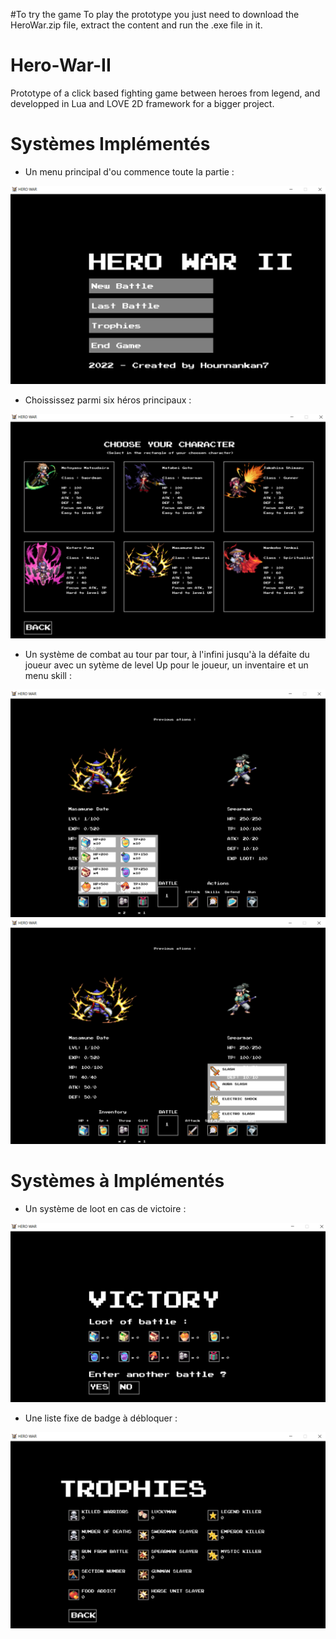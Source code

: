 #To try the game
To play the prototype you just need to download the HeroWar.zip file, extract the content and run the .exe file in it.

# Hero-War-II
Prototype of a click based fighting game between heroes from legend, and developped in Lua and LOVE 2D framework for a bigger project.

# Systèmes Implémentés

+ Un menu principal d'ou commence toute la partie :

![Screenshot](assets/readme_image/menu_principal.PNG)

+ Choississez parmi six héros principaux :

![Screenshot](assets/readme_image/character_choose.PNG)

+ Un système de combat au tour par tour, à l'infini jusqu'à la défaite du joueur avec un sytème de level Up pour le joueur, un inventaire et un menu skill :

![Screenshot](assets/readme_image/battle1.PNG)
![Screenshot](assets/readme_image/battle2.PNG)

# Systèmes à Implémentés

+ Un système de loot en cas de victoire :

![Screenshot](assets/readme_image/loot_system.PNG)

+ Une liste fixe de badge à débloquer :

![Screenshot](assets/readme_image/trophy.PNG)
